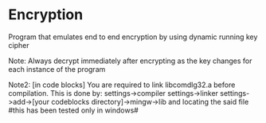 # Encryption
Program that emulates end to end encryption by using dynamic running key cipher

Note:
    Always decrypt immediately after encrypting as the key changes for each instance of the program
    
Note2:
    [in code blocks] You are required to link libcomdlg32.a before compilation. This is done by:
     settings->compiler settings->linker settings->add->[your codeblocks directory]->mingw->lib and locating the said file
     #this has been tested only in windows#

